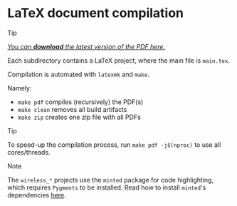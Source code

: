 # LaTeX document compilation

> [!TIP]
> [*You can __download__ the latest version of the PDF here.*][latest-pdf-url]

Each subdirectory contains a LaTeX project, where the main file is `main.tex`.

Compilation is automated with `latexmk` and `make`.

Namely:

- `make pdf` compiles (recursively) the PDF(s)
- `make clean` removes all build artifacts
- `make zip` creates one zip file with all PDFs

> [!TIP]
> To speed-up the compilation process, run
> `make pdf -j$(nproc)` to use all cores/threads.

> [!NOTE]
> The `wireless_*` projects use the `minted` package for code highlighting, which requires `Pygments` to be installed. Read how to install `minted`'s dependencies [here](https://texdoc.org/serve/minted.pdf/0).

[latest-pdf-url]: https://nightly.link/LELEC210X/LELEC210X/workflows/build_tex/main/tex-documents.zip
